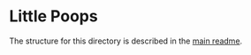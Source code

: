 # Little Poops #
The structure for this directory is described in the [main readme](../README.md).
<!-- https://github.com/JayLoomis/cornpython/blob/main/ -->
